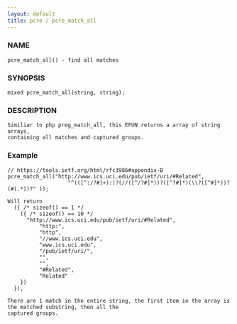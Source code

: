 ```yaml
---
layout: default
title: pcre / pcre_match_all
---
```


### NAME

    pcre_match_all() - find all matches

### SYNOPSIS

    mixed pcre_match_all(string, string);

### DESCRIPTION

    Similiar to php preg_match_all, this EFUN returns a array of string arrays,
    containing all matches and captured groups.

### Example
    // https://tools.ietf.org/html/rfc3986#appendix-B
    pcre_match_all("http://www.ics.uci.edu/pub/ietf/uri/#Related",
                       "^(([^:/?#]+):)?(//([^/?#]*))?([^?#]*)(\\?([^#]*))?(#(.*))?" ));

    Will return
      ({ /* sizeof() == 1 */
        ({ /* sizeof() == 10 */
          "http://www.ics.uci.edu/pub/ietf/uri/#Related",
              "http:",
              "http",
              "//www.ics.uci.edu",
              "www.ics.uci.edu",
              "/pub/ietf/uri/",
              "",
              "",
              "#Related",
              "Related"
        })
      }),

    There are 1 match in the entire string, the first item in the array is the matched substring, then all the
    captured groups.
